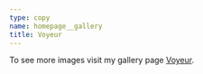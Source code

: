 ```yaml
---
type: copy
name: homepage__gallery
title: Voyeur
---
```

To see more images visit my gallery page [Voyeur](/voyeur).
